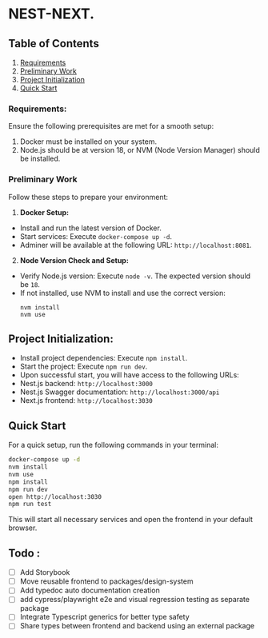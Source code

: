 # NEST-NEXT.

## Table of Contents

1. [Requirements](#requirements)
2. [Preliminary Work](#preliminary-work)
3. [Project Initialization](#Project-Initialization)
4. [Quick Start](#quick-start)

### Requirements:
Ensure the following prerequisites are met for a smooth setup:
1. Docker must be installed on your system.
2. Node.js should be at version 18, or NVM (Node Version Manager) should be installed.

### Preliminary Work
Follow these steps to prepare your environment:

1. **Docker Setup:**
 - Install and run the latest version of Docker.
 - Start services: Execute `docker-compose up -d`.
 - Adminer will be available at the following URL: `http://localhost:8081`.

2. **Node Version Check and Setup:**
 - Verify Node.js version: Execute `node -v`. The expected version should be `18`.
 - If not installed, use NVM to install and use the correct version:
   ```
   nvm install
   nvm use
   ```

## Project Initialization:
 - Install project dependencies: Execute `npm install`.
 - Start the project: Execute `npm run dev`.
 - Upon successful start, you will have access to the following URLs:
  - Nest.js backend: `http://localhost:3000`
  - Nest.js Swagger documentation: `http://localhost:3000/api`
  - Next.js frontend: `http://localhost:3030`

## Quick Start
For a quick setup, run the following commands in your terminal:

```bash
docker-compose up -d
nvm install
nvm use
npm install
npm run dev
open http://localhost:3030
npm run test
```

This will start all necessary services and open the frontend in your default browser.


## Todo : 
- [ ] Add Storybook
- [ ] Move reusable frontend to packages/design-system
- [ ] Add typedoc auto documentation creation
- [ ] add cypress/playwright e2e and visual regression testing as separate package
- [ ] Integrate Typescript generics for better type safety
- [ ] Share types between frontend and backend using an external package